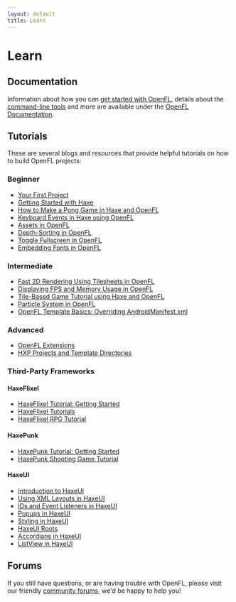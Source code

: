 ```yaml
---
layout: default
title: Learn
---
```


# Learn

## Documentation

Information about how you can [get started with OpenFL](/documentation/getting-started/), details about the [command-line tools](/documentation/command-line-tools) and more are available under the [OpenFL Documentation](/documentation/).

## Tutorials

These are several blogs and resources that provide helpful tutorials on how to build OpenFL projects:

<style>.glyphicon-new-window { color: #DDD; }</style>

### Beginner

 * [Your First Project](/learn/tutorials/your-first-project/)
 * <span class="glyphicon glyphicon-new-window"></span> <a href="http://haxecoder.com/post.php?id=9" target="_blank">Getting Started with Haxe</a>
 * <span class="glyphicon glyphicon-new-window"></span> <a href="http://haxecoder.com/post.php?id=14" target="_blank">How to Make a Pong Game in Haxe and OpenFL</a>
 * <span class="glyphicon glyphicon-new-window"></span> <a href="http://haxecoder.com/post.php?id=19" target="_blank">Keyboard Events in Haxe using OpenFL</a>
 * <span class="glyphicon glyphicon-new-window"></span> <a href="http://haxecoder.com/post.php?id=20" target="_blank">Assets in OpenFL</a>
 * <span class="glyphicon glyphicon-new-window"></span> <a href="http://haxecoder.com/post.php?id=66" target="_blank">Depth-Sorting in OpenFL</a>
 * <span class="glyphicon glyphicon-new-window"></span> <a href="http://haxecoder.com/post.php?id=67" target="_blank">Toggle Fullscreen in OpenFL</a>
 * <span class="glyphicon glyphicon-new-window"></span> <a href="http://haxecoder.com/post.php?id=69" target="_blank">Embedding Fonts in OpenFL</a>

### Intermediate

 * <span class="glyphicon glyphicon-new-window"></span> <a href="http://haxecoder.com/post.php?id=21" target="_blank">Fast 2D Rendering Using Tilesheets in OpenFL</a>
 * <span class="glyphicon glyphicon-new-window"></span> <a href="http://haxecoder.com/post.php?id=24" target="_blank">Displaying FPS and Memory Usage in OpenFL</a>
 * <span class="glyphicon glyphicon-new-window"></span> <a href="http://haxecoder.com/post.php?id=25" target="_blank">Tile-Based Game Tutorial using Haxe and OpenFL</a>
 * <span class="glyphicon glyphicon-new-window"></span> <a href="http://haxecoder.com/post.php?id=68" target="_blank">Particle System in OpenFL</a>
 * <span class="glyphicon glyphicon-new-window"></span> <a href="http://player03.com/2014/08/14/template-basics/" target="_blank">OpenFL Template Basics: Overriding AndroidManifest.xml</a>

### Advanced

 * <span class="glyphicon glyphicon-new-window"></span> <a href="http://player03.com/2014/08/09/openfl-extensions/" target="_blank">OpenFL Extensions</a>
 * <span class="glyphicon glyphicon-new-window"></span> <a href="http://player03.com/2014/08/24/hxp/" target="_blank">HXP Projects and Template Directories</a>

### Third-Party Frameworks

#### HaxeFlixel

 * <span class="glyphicon glyphicon-new-window"></span> <a href="http://haxecoder.com/post.php?id=44" target="_blank">HaxeFlixel Tutorial: Getting Started</a>
 * <span class="glyphicon glyphicon-new-window"></span> <a href="http://haxeflixel.com/documentation/tutorials/" target="_blank">HaxeFlixel Tutorials</a>
 * <span class="glyphicon glyphicon-new-window"></span> <a href="http://haxecoder.com/post.php?id=45" target="_blank">HaxeFlixel RPG Tutorial</a>

#### HaxePunk
 
 * <span class="glyphicon glyphicon-new-window"></span> <a href="http://haxecoder.com/post.php?id=31" target="_blank">HaxePunk Tutorial: Getting Started</a>
 * <span class="glyphicon glyphicon-new-window"></span> <a href="http://haxecoder.com/post.php?id=32" target="_blank">HaxePunk Shooting Game Tutorial</a>

#### HaxeUI

 * <span class="glyphicon glyphicon-new-window"></span> <a href="http://haxecoder.com/post.php?id=70" target="_blank">Introduction to HaxeUI</a>
 * <span class="glyphicon glyphicon-new-window"></span> <a href="http://haxecoder.com/post.php?id=71" target="_blank">Using XML Layouts in HaxeUI</a>
 * <span class="glyphicon glyphicon-new-window"></span> <a href="http://haxecoder.com/post.php?id=72" target="_blank">IDs and Event Listeners in HaxeUI</a>
 * <span class="glyphicon glyphicon-new-window"></span> <a href="http://haxecoder.com/post.php?id=73" target="_blank">Popups in HaxeUI</a>
 * <span class="glyphicon glyphicon-new-window"></span> <a href="http://haxecoder.com/post.php?id=74" target="_blank">Styling in HaxeUI</a>
 * <span class="glyphicon glyphicon-new-window"></span> <a href="http://haxecoder.com/post.php?id=75" target="_blank">HaxeUI Roots</a>
 * <span class="glyphicon glyphicon-new-window"></span> <a href="http://haxecoder.com/post.php?id=76" target="_blank">Accordians in HaxeUI</a>
 * <span class="glyphicon glyphicon-new-window"></span> <a href="http://haxecoder.com/post.php?id=77" target="_blank">ListView in HaxeUI</a>

## Forums

If you still have questions, or are having trouble with OpenFL, please visit our friendly [community forums](http://community.openfl.org), we'd be happy to help you!
